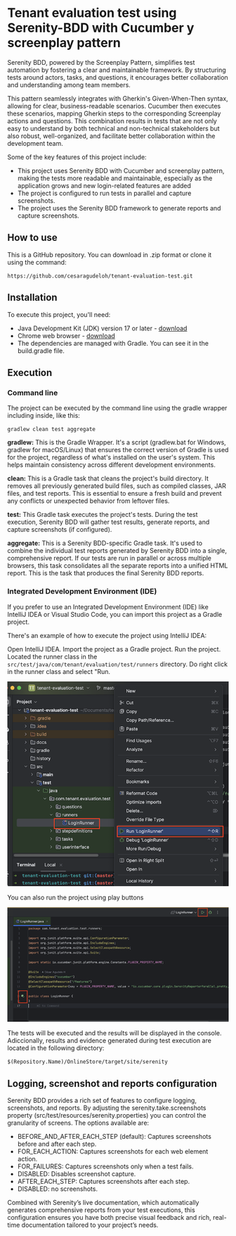 # Tenant evaluation test using Serenity-BDD with Cucumber y screenplay pattern

Serenity BDD, powered by the Screenplay Pattern, simplifies test automation by fostering 
a clear and maintainable framework. By structuring tests around actors, tasks, and questions, 
it encourages better collaboration and understanding among team members.

This pattern seamlessly integrates with Gherkin's Given-When-Then syntax, allowing for clear, 
business-readable scenarios. Cucumber then executes these scenarios, mapping Gherkin 
steps to the corresponding Screenplay actions and questions. This combination results in 
tests that are not only easy to understand by both technical and non-technical stakeholders 
but also robust, well-organized, and facilitate better collaboration within the development team.

Some of the key features of this project include:

- This project uses Serenity BDD with Cucumber and screenplay pattern, making the tests more
  readable and maintainable, especially as the application grows and new login-related features are added
- The project is configured to run tests in parallel and capture screenshots.
- The project uses the Serenity BDD framework to generate reports and capture screenshots.


## How to use

This is a GitHub repository. You can download in .zip format or clone it using the command:
```
https://github.com/cesaragudeloh/tenant-evaluation-test.git
```

## Installation

To execute this project, you'll need:

- Java Development Kit (JDK) version 17 or later - [download](https://adoptopenjdk.net/)
- Chrome web browser - [download](https://www.google.com/chrome/)
- The dependencies are managed with Gradle. You can see it in the build.gradle file.


## Execution

### Command line

The project can be executed by the command line using the gradle wrapper including inside, like this:

```
gradlew clean test aggregate            
```
**gradlew:** This is the Gradle Wrapper. It's a script (gradlew.bat for Windows, gradlew for macOS/Linux) 
that ensures the correct version of Gradle is used for the project, regardless of what's installed on the 
user's system. This helps maintain consistency across different development environments.

**clean:** This is a Gradle task that cleans the project's build directory. It removes all previously 
generated build files, such as compiled classes, JAR files, and test reports.
This is essential to ensure a fresh build and prevent any conflicts or unexpected behavior from leftover files.

**test:** This Gradle task executes the project's tests.
During the test execution, Serenity BDD will gather test results, generate reports, and capture screenshots 
(if configured).

**aggregate:** This is a Serenity BDD-specific Gradle task. It's used to combine the individual test reports 
generated by Serenity BDD into a single, comprehensive report.
If our tests are run in parallel or across multiple browsers, this task consolidates all the separate reports 
into a unified HTML report. This is the task that produces the final Serenity BDD reports.

### Integrated Development Environment (IDE)

If you prefer to use an Integrated Development Environment (IDE) like IntelliJ IDEA or Visual Studio Code, 
you can import this project as a Gradle project.

There's an example of how to execute the project using IntelliJ IDEA:

Open IntelliJ IDEA.
Import the project as a Gradle project.
Run the project. Located the runner class in the `src/test/java/com/tenant/evaluation/test/runners` directory.
Do right click in the runner class and select "Run.

![image](docs/images/execution1.png)


You can also run the project using play buttons

![image](docs/images/execution2.png)


The tests will be executed and the results will be displayed in the console.
Adiccionally, results and evidence generated during test execution are located in the following directory:

```
$(Repository.Name)/OnlineStore/target/site/serenity
```

## Logging, screenshot and reports configuration

Serenity BDD provides a rich set of features to configure logging, screenshots, and reports.
By adjusting the serenity.take.screenshots property (src/test/resources/serenity.properties) 
you can control the granularity of screens. The options available are: 

- BEFORE_AND_AFTER_EACH_STEP (default): Captures screenshots before and after each step.
- FOR_EACH_ACTION: Captures screenshots for each web element action.
- FOR_FAILURES: Captures screenshots only when a test fails.
- DISABLED: Disables screenshot capture.
- AFTER_EACH_STEP: Captures screenshots after each step.
- DISABLED: no screenshots.

Combined with Serenity’s live documentation, which automatically generates comprehensive reports 
from your test executions, this configuration ensures you have both precise visual feedback and 
rich, real-time documentation tailored to your project’s needs.